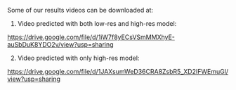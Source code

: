 Some of our results videos can be downloaded at:

1. Video predicted with both low-res and high-res model:

https://drive.google.com/file/d/1iW7f8yECsVSmMMXhyE-auSbDuK8YDO2v/view?usp=sharing


2. Video predicted with only high-res model:

https://drive.google.com/file/d/1JAXsumWeD36CRA8ZsbR5_XD2IFWEmuGl/view?usp=sharing
